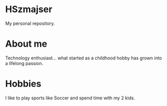 # HSzmajser
My personal repository.
# About me
Technology enthusiast... what started as a childhood hobby has grown into a lifelong passion.
# Hobbies
I like to play sports like Soccer and spend time with my 2 kids.
